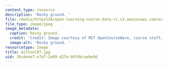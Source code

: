 ```yaml
---
content_type: resource
description: 'Rocky ground. '
file: /media/https%3A/open-learning-course-data-rc.s3.amazonaws.com/ec-s06-design-for-demining-spring-2007/36cde4e7e7a72e09d27eb0fdbcaebe9d_mittool07.jpg
file_type: image/jpeg
image_metadata:
  caption: Rocky ground.
  credit: 'Credit: Image courtesy of MIT OpenCourseWare, course staff, and students.'
  image-alt: 'Rocky ground. '
resourcetype: Image
title: mittool07.jpg
uid: 36cde4e7-e7a7-2e09-d27e-b0fdbcaebe9d
---
```

